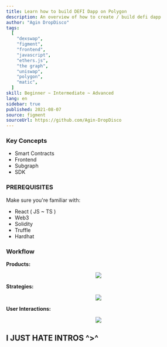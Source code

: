 ```yaml
---
title: Learn how to build DEFI Dapp on Polygon
description: An overview of how to create / build defi dapp 
author: "Agin DropDisco"
tags:
  [
    "dexswap",
    "figment",
    "frontend",
    "javascript",
    "ethers.js",
    "the graph",
    "uniswap",
    "polygon",
    "matic",
  ]
skill: Beginner ~ Intermediate ~ Advanced
lang: en
sidebar: true
published: 2021-08-07
source: figment
sourceUrl: https://github.com/Agin-DropDisco
---
```


### Key Concepts
 * Smart Contracts
 * Frontend
 * Subgraph
 * SDK

### PREREQUISITES
Make sure you're familiar with:
* React ( JS ~ TS ) 
* Web3
* Solidity
* Truffle
* Hardhat

### Workflow
**Products:**
<p align="center">
<img src ="https://gateway.pinata.cloud/ipfs/QmPoDEVPKCb55zpD8x7t33fgh7tBW7UTSdSrxjeRUor6ux">
</p>


**Strategies:**
<p align="center">
<img src ="https://gateway.pinata.cloud/ipfs/QmXVfXcv8AZXwShVw5V17gFf7EftqZagHcfhGSg9vMZxiS">
</p>


**User Interactions:**
<p align="center">
<img src ="https://gateway.pinata.cloud/ipfs/Qma4p3vAdqQSGue6CBh1ssiVjviw4tcfQF4sFUqH1XBxJq">
</p>

## I JUST HATE INTROS ^>^





